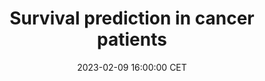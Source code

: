 ---
title: "Survival prediction in cancer patients"
date: 2023-02-09 16:00:00 CET
categories: meetup 
links:
location: V-01-022
logo: /assets/logo-lumc.png
talks:
- title: "Development and external validation of a PET radiomic model for prognostication of head and neck cancer"
  speaker:
    name: "Wyanne Noortman"
    organization: 
    twitter: 
    github: 
    scholar: K-w-IAQAAAAJ
    linkedin: wyanne-noortman
  abstract: |
    **Introduction**: External validation of radiomic studies is limited, although of utmost importance for the clinical implementation of radiomic models. The purpose is to build and externally validate a [18F]FDG PET radiomic model to predict overall survival in patients with head and neck squamous cell carcinoma (HNSCC).
    <br>

    **Methods**: Two multicentre datasets of patients with operable HNSCC treated with neoadjuvant afatinib who underwent a baseline [18F]FDG PET/CT scan were included (EORTC 90111 trial: n=23, Unicancer Predictor trial: n=20). Tumours were delineated using an adaptive threshold of 50% SUVpeak, wherefrom 48 radiomic features were extracted. Each cohort was used once as training and once as an external validation set for the prediction of overall survival. Features were scaled (centred around 0, standard deviation of 1) and redundancy filtering was performed (r=0.95). Supervised feature selection was performed using variable hunting with variable importance, which was repeated 1,000 times, selecting the top 2 features (i.e. 1 feature per 10 subjects) ranked in terms of occurrence. A Cox proportional hazards regression model using selected radiomic features and clinical characteristics (age and HPV status) was fitted on the training dataset and validated in the external validation set. Model performances are expressed by the concordance-index (C-index).
    <br>

    **Results**: Based on the EORTC dataset, a radiomic signature with the features sphericity (shape) and interquartile range (first order) was constructed and returned a C-index of 0.69. External validation in the Unicancer dataset resulted in a C-index of 0.70. Vice versa, the Unicancer radiomic signature using the features cluster prominence (grey level cooccurrence matrix) and grey level non-uniformity normalised (grey level run length matrix) resulted in a C-index of 0.73. External validation in the EORTC dataset resulted in a C-index of 0.60. Clinical characteristics alone were unable to predict overall survival with C-indexes for the EORTC and Unicancer models of 0.53 (Unicancer validation: 0.32) and 0.66 (EORTC validation: 0.47), respectively. The combination of radiomic features and clinical characteristics resulted in overfitted models with C-indexes for the EORTC and Unicancer model of 0.70 (Unicancer validation: 0.64) and 0.77 (EORTC validation: 0.57), respectively.
    <br>

    **Conclusion**: Although assessed in two small, but independent, cohorts, a [18F]FDG-PET radiomic signature seems promising for the prediction of overall survival in HNSSC treated with neoadjuvant afatinib. The robustness and clinical applicability of this radiomic signature will be further investigated by increasing the Unicancer cohort by 20 patients.
    
---